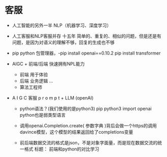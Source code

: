 # 客服 
- 人工智能的另外一半
    NLP（机器学习、深度学习）
- 人工客服和NLP客服并存 十五年
    简单的、重复的、相似的问题，但是还是有问题，是因为对语义的理解不够，回复的生成也不够

- pip
    python 包管理器，-pip install openai==0.10.2     pip install transformer 
- AIGC +
    前端/后端 快速拥有NPL能力
    - 前端 用于体验
    - 后端 业务逻辑
    ...
    - 算法工程师

- A I G C 客服
    p r o m p t + LLM (openAI)
    - python语法？(我们使用的是python3)
    pip python3
    import openai
    python也是弱类型语言

    - 调用openai.Completion.create(
        参数字典
    )背后会做一个https的调用  davince模型，这个模型的结果返回给了completions变量
    - 前后端数据交流的格式是json，不是对象字面量，而是现在数据交流的统一格式
   标题： 前端和python的对比学习

